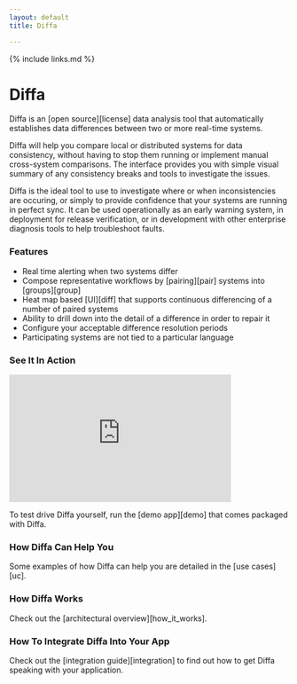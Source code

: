 ```yaml
---
layout: default
title: Diffa

---
```


{% include links.md %}

# Diffa

Diffa is an [open source][license] data analysis tool that automatically establishes data differences between two or more real-time systems. 

Diffa will help you compare local or distributed systems for data consistency, without having to stop them running or implement manual cross-system comparisons. The interface provides you with simple visual summary of any consistency breaks and tools to investigate the issues. 

Diffa is the ideal tool to use to investigate where or when inconsistencies are occuring, or simply to provide confidence that your systems are running in perfect sync. It can be used operationally as an early warning system, in deployment for release verification, or in development with other enterprise diagnosis tools to help troubleshoot faults.

### Features

* Real time alerting when two systems differ
* Compose representative workflows by [pairing][pair] systems into [groups][group]
* Heat map based [UI][diff] that supports continuous differencing of a number of paired systems
* Ability to drill down into the detail of a difference in order to repair it
* Configure your acceptable difference resolution periods
* Participating systems are not tied to a particular language

### See It In Action

<embed src="http://player.vimeo.com/video/4886705?title=0&amp;byline=0&amp;portrait=0" width="400" height="230" frameborder="0"></embed>

To test drive Diffa yourself, run the [demo app][demo] that comes packaged with Diffa.

### How Diffa Can Help You

Some examples of how Diffa can help you are detailed in the [use cases][uc].

### How Diffa Works

Check out the [architectural overview][how_it_works].

### How To Integrate Diffa Into Your App

Check out the [integration guide][integration] to find out how to get Diffa speaking with your application.
